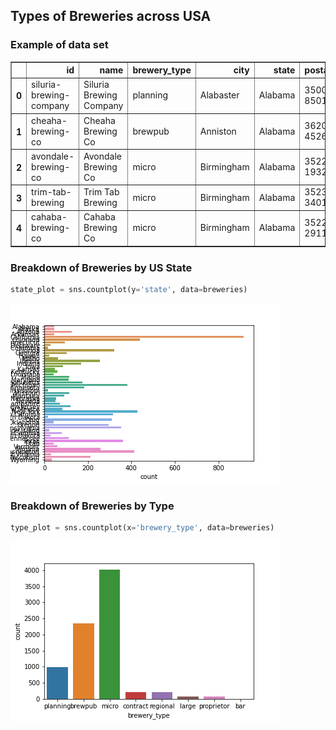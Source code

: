 ## Types of Breweries across USA


### Example of data set



<div>
<table border="1" class="dataframe">
  <thead>
    <tr style="text-align: right;">
      <th></th>
      <th>id</th>
      <th>name</th>
      <th>brewery_type</th>
      <th>city</th>
      <th>state</th>
      <th>postal_code</th>
      <th>created_at</th>
      <th>updated_at</th>
      <th>country</th>
    </tr>
  </thead>
  <tbody>
    <tr>
      <th>0</th>
      <td>siluria-brewing-company</td>
      <td>Siluria Brewing Company</td>
      <td>planning</td>
      <td>Alabaster</td>
      <td>Alabama</td>
      <td>35007-8501</td>
      <td>2018-07-24 01:32:47.74914</td>
      <td>2018-08-23 23:20:26.994711</td>
      <td>United States</td>
    </tr>
    <tr>
      <th>1</th>
      <td>cheaha-brewing-co</td>
      <td>Cheaha Brewing Co</td>
      <td>brewpub</td>
      <td>Anniston</td>
      <td>Alabama</td>
      <td>36201-4526</td>
      <td>2018-07-24 01:32:47.439657</td>
      <td>2018-08-23 23:20:08.838388</td>
      <td>United States</td>
    </tr>
    <tr>
      <th>2</th>
      <td>avondale-brewing-co</td>
      <td>Avondale Brewing Co</td>
      <td>micro</td>
      <td>Birmingham</td>
      <td>Alabama</td>
      <td>35222-1932</td>
      <td>2018-07-24 01:32:47.255559</td>
      <td>2018-08-23 23:19:57.82527</td>
      <td>United States</td>
    </tr>
    <tr>
      <th>3</th>
      <td>trim-tab-brewing</td>
      <td>Trim Tab Brewing</td>
      <td>micro</td>
      <td>Birmingham</td>
      <td>Alabama</td>
      <td>35233-3401</td>
      <td>2018-07-24 01:32:47.815458</td>
      <td>2018-08-23 23:20:31.42326</td>
      <td>United States</td>
    </tr>
    <tr>
      <th>4</th>
      <td>cahaba-brewing-co</td>
      <td>Cahaba Brewing Co</td>
      <td>micro</td>
      <td>Birmingham</td>
      <td>Alabama</td>
      <td>35222-2911</td>
      <td>2018-07-24 01:32:47.400092</td>
      <td>2018-08-11 21:35:43.648666</td>
      <td>United States</td>
    </tr>
  </tbody>
</table>
</div>



### Breakdown of Breweries by US State


```python
state_plot = sns.countplot(y='state', data=breweries)
```


    
![png](state_plot.png)
    


### Breakdown of Breweries by Type


```python
type_plot = sns.countplot(x='brewery_type', data=breweries)
```


    
![png](type_plot.png)
    



```python

```
